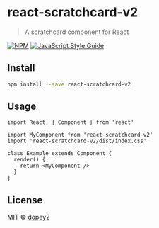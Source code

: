 # react-scratchcard-v2

> A scratchcard component for React

[![NPM](https://img.shields.io/npm/v/react-scratchcard-v2.svg)](https://www.npmjs.com/package/react-scratchcard-v2) [![JavaScript Style Guide](https://img.shields.io/badge/code_style-standard-brightgreen.svg)](https://standardjs.com)

## Install

```bash
npm install --save react-scratchcard-v2
```

## Usage

```tsx
import React, { Component } from 'react'

import MyComponent from 'react-scratchcard-v2'
import 'react-scratchcard-v2/dist/index.css'

class Example extends Component {
  render() {
    return <MyComponent />
  }
}
```

## License

MIT © [dopey2](https://github.com/dopey2)
